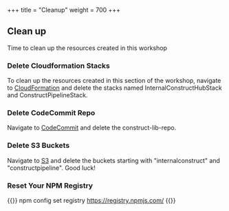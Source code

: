 +++
title = "Cleanup"
weight = 700
+++

## Clean up
Time to clean up the resources created in this workshop

### Delete Cloudformation Stacks
To clean up the resources created in this section of the workshop, navigate to <a href="https://console.aws.amazon.com/cloudformation" target="_blank">CloudFormation</a> and delete the stacks named InternalConstructHubStack and ConstructPipelineStack.

### Delete CodeCommit Repo
Navigate to  <a href="https://console.aws.amazon.com/codecommit" target="_blank">CodeCommit</a> and delete the construct-lib-repo.

### Delete S3 Buckets
Navigate to  <a href="https://console.aws.amazon.com/s3" target="_blank">S3</a> and delete the buckets starting with "internalconstruct" and "constructpipeline". Good luck!

### Reset Your NPM Registry
{{<highlight bash>}}
npm config set registry https://registry.npmjs.com/
{{</highlight>}}